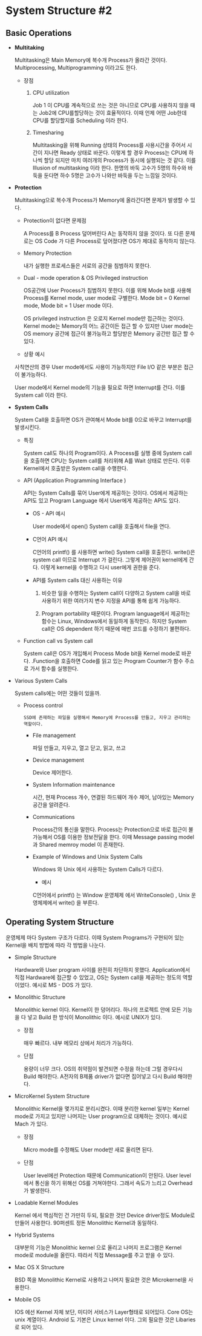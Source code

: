 # System Structure #2 



## Basic Operations

- **Multitaking**

  Multitasking은  Main Memory에 복수개 Process가 올라간 것이다.   Multiprocessing, Multiprogramming 이라고도 한다. 

  - 장점

    1. CPU utilization

       Job 1 이 CPU를 계속적으로 쓰는 것은 아니므로 CPU를 사용하지 않을 때는 Job2에 CPU를할당하는 것이 효율적이다. 이때 언제 어떤 Job한데 CPU를 할당할지를 Scheduling 이라 한다. 

    2. Timesharing

       Multitasking을 위해  Running 상태의 Process를 사용시간을 주어서 시간이 지나면 Ready 상태로 바꾼다. 이렇게 할 경우 Process는 CPU에 하나씩 할당 되지만 마치 여러개의 Process가 동시에 실행되는 것 같다. 이를   Illusion of multitasking 이라 한다. 한명의 바둑 고수가 5명의 하수와 바둑을 둔다면 하수 5명은 고수가 나와만 바둑을 두는 느낌일 것이다. 
       
       

- **Protection**

  Multitasking으로 복수개 Process가 Memory에 올라간다면 문제가 발생할 수 있다. 

  - Protection이 없다면 문제점

    A Process를 B Process 덮어버린다 A는 동작하지 않을 것이다. 또 다른 문제로는 OS Code 가 다른 Process로 덮어졌다면 OS가 제대로 동작하지 않는다. 

  - Memory Protection

    내가 실행한 프로세스들은 서로의 공간을 침범하지 못한다.

  - Dual - mode operation & OS Privileged instruction

    OS공간에 User Process가 침범하지 못한다. 이를 위해 Mode bit를 사용해 Process를 Kernel mode, user mode로 구별한다.  Mode bit = 0 Kernel mode, Mode bit = 1 User mode 이다. 

    OS privileged instruction 은 오로지 Kernel mode만 접근하는 것이다.  Kernel mode는 Memory의 어느 공간이든 접근 할  수 있지만 User mode는 OS memory 공간에 접근이 불가능하고 할당받은 Memory 공간만 접근 할 수 있다. 

  -   상황 예시

    사칙연산의 경우 User mode에서도 사용이 가능하지만 File I/O 같은 부분은 접근이 불가능하다.

    User mode에서 Kernel mode의 기능을 필요로 하면 Interrupt를 건다. 이를 System call 이라 한다.

    
  
- **System Calls**

    System Call을 호출하면 OS가 관여해서 Mode bit를 0으로 바꾸고 Interrupt를 발생시킨다. 

    - 특징 

      System call도 하나의 Program이다.  A Process를 실행 중에  System call을 호출하면 CPU는 System call를 처리위해 A를 Wait 상태로 만든다. 이후 Kernel에서 호출받은 System call을 수행한다. 

    - API (Application Programming Interface )

      API는 System Calls를 묶어 User에게 제공하는 것이다. OS에서 제공하는 API도 있고 Program Language 에서 User에게 제공하는 API도 있다. 

      - OS - API 예시  

        User mode에서 open() System call을 호출해서 file을 연다. 

      - C언어 API 예시

        C언어의 printf() 를 사용하면 write() System call을 호출한다. write()은 system call 이므로 Interrupt 가 걸린다. 그렇게 제어권이 kernel에게 간다. 이렇게 kernel을 수행하고 다시 user에게 권한을 준다.

      - API를 System calls 대신 사용하는 이유 

        1. 비슷한 일을 수행하는 System call이 다양하고 System call을 바로 사용하기 위한 여러가지 변수 지정을 API를 통해 쉽게 가능하다. 

        2. Program portability 때문이다. Program language에서 제공하는 함수는 Linux, Windows에서 동일하게 동작한다.  하지만 System call은 OS dependent 하기 때문에 매번 코드를 수정하기 불편하다. 

    - Function call vs System call

      System call은 OS가 개입해서 Process Mode bit을 Kernel mode로 바꾼다. .Function을 호출하면 Code를 읽고 있는 Program Counter가 함수 주소로 가서 함수를 실행한다.
  
    
- Various System Calls
    
  System calls에는 어떤 것들이 있을까.
    
  - Process control
    
        SSD에 존재하는 파일을 실행해서 Memory에 Process를 만들고, 지우고 관리하는 역할이다. 

      - File management

        파일 만들고, 지우고, 열고 닫고, 읽고, 쓰고 

      - Device management

        Device 제어한다.

      - System Information maintenance

        시간, 현재 Process 개수, 연결된 하드웨어 개수 제어, 남아있는 Memory 공간을 알려준다. 

      - Communications

        Process간의 통신을 말한다. Process는 Protection으로 바로 접근이 불가능해서  OS를 이용한 정보전달을 한다.  이때 Message passing model과 Shared memroy model 이 존재한다. 

    - Example of Windows and Unix System Calls

      Windows 와 Unix 에서 사용하는 System Calls가 다르다. 

      -  예시 

        C언어에서 printf() 는 Window 운영체제 에서 WriteConsole() , Unix 운영체제에서 write() 을 부른다. 
  
      


## Operating System Structure

운영체제 마다 System 구조가 다르다. 이때 System Programs가 구현되어 있는 Kernel을 배치 방법에 따라 각 방법을 나눈다. 
  - Simple Structure
    
    Hardware와 User program 사이를 완전히 차단하지 못했다. Application에서 직접 Hardware에 접근할 수 있었고, OS는 System call을 제공하는 정도의 역할이었다. 예시로 MS - DOS 가 있다. 
    
  - Monolithic Structure

    Monolithic kernel 이다.  Kernel이 한 덩어리다. 하나의 프로젝트 안에 모든 기능을 다 넣고 Build 한 방식이  Monolithic 이다. 예시로 UNIX가 있다. 

    - 장점

      매우 빠르다. 내부 메모리 상에서 처리가 가능하다.

    - 단점 

      용량이 너무 크다. OS의 취약점이 발견되면 수정을 하는데 그럴 경우다시 Build 해야한다. A전자의 B제품 driver가 없다면 집어넣고 다시 Build 해야한다.
    
  - MicroKernel System Structure

    Monolithic Kernel을 몇가지로 분리시켰다. 이때 분리한 kernel 일부는 Kernel mode로 가지고 있지만 나머지는 User program으로 대체하는 것이다. 예시로 Mach 가 있다. 

    - 장점

      Micro mode를 수정해도 User mode만 새로 올리면 된다.

    - 단점 

      User level에선 Protection 때문에 Communication이 안된다.  User level 에서 통신을 하기 위해선  OS를 거쳐야한다. 그래서 속도가 느리고 Overhead가 발생한다. 

- Loadable Kernel Modules

    Kernel 에서 핵심적인 건 가만히 두되, 필요한 것만 Device driver정도 Module로 만들어 사용한다. 90퍼센트 정돈 Monolithic Kernel과 동일하다. 

- Hybrid Systems

  대부분의 기능은 Monolithic kernel 으로 올리고 나머지 프로그램은 Kernel mode로 module을 올린다. 따라서 직접 Message를 주고 받을 수 있다.

- Mac OS X Structure

  BSD 쪽을 Monolithic Kernel로 사용하고 나머지 필요한 것은 Microkernel을 사용한다. 

- Mobile OS

  IOS 에선  Kernel 자체 보단, 미디어 서비스가 Layer형태로 되어있다. Core OS는 unix 계열이다.
  Android 도 기본은 Linux kernel 이다. 그외 필요한 것은 Libaries 로 되어 있다.

 
